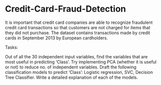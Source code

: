 # Credit-Card-Fraud-Detection
It is important that credit card companies are able to recognize fraudulent credit card transactions so that customers are not charged for items that they did not purchase.  The dataset contains transactions made by credit cards in September 2013 by European cardholders.


Tasks:

Out of all the 30 independent input variables, find the variables that are most useful in predicting ‘Class’.
Try implementing PCA (whether it is useful or not) to reduce no. of independent variables.
Draft the following classification models to predict ‘Class’: Logistic regression, SVC, Decision Tree Classifier. Write a detailed explanation of each of the models.
